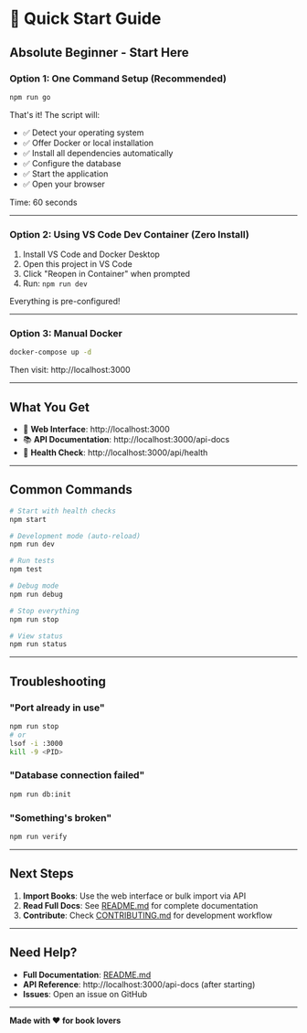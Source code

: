 # 🚀 Quick Start Guide

## Absolute Beginner - Start Here

### Option 1: One Command Setup (Recommended)

```bash
npm run go
```

That's it! The script will:

- ✅ Detect your operating system
- ✅ Offer Docker or local installation
- ✅ Install all dependencies automatically
- ✅ Configure the database
- ✅ Start the application
- ✅ Open your browser

Time: 60 seconds

---

### Option 2: Using VS Code Dev Container (Zero Install)

1. Install VS Code and Docker Desktop
2. Open this project in VS Code
3. Click "Reopen in Container" when prompted
4. Run: `npm run dev`

Everything is pre-configured!

---

### Option 3: Manual Docker

```bash
docker-compose up -d
```

Then visit: http://localhost:3000

---

## What You Get

- 📖 **Web Interface**: http://localhost:3000
- 📚 **API Documentation**: http://localhost:3000/api-docs
- 💚 **Health Check**: http://localhost:3000/api/health

---

## Common Commands

```bash
# Start with health checks
npm start

# Development mode (auto-reload)
npm run dev

# Run tests
npm test

# Debug mode
npm run debug

# Stop everything
npm run stop

# View status
npm run status
```

---

## Troubleshooting

### "Port already in use"

```bash
npm run stop
# or
lsof -i :3000
kill -9 <PID>
```

### "Database connection failed"

```bash
npm run db:init
```

### "Something's broken"

```bash
npm run verify
```

---

## Next Steps

1. **Import Books**: Use the web interface or bulk import via API
2. **Read Full Docs**: See [README.md](README.md) for complete documentation
3. **Contribute**: Check [CONTRIBUTING.md](CONTRIBUTING.md) for development workflow

---

## Need Help?

- **Full Documentation**: [README.md](README.md)
- **API Reference**: http://localhost:3000/api-docs (after starting)
- **Issues**: Open an issue on GitHub

---

**Made with ❤️ for book lovers**
